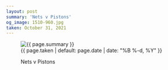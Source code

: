 ```yaml
---
layout: post
summary: 'Nets v Pistons'
og_image: 1510-960.jpg
taken: October 31, 2021
---
```


<figure class="post">
<img alt="{{ page.summary }}" sizes="(min-width: 700px) 50vw, calc(100vw - 2rem)" src="{{ site.assets_url }}/1510-480.jpg" srcset="{{ site.assets_url }}/1510-240.jpg 240w, {{ site.assets_url }}/1510-480.jpg 480w, {{ site.assets_url }}/1510-720.jpg 720w, {{ site.assets_url }}/1510-960.jpg 960w"/>
<figcaption>
<time>{{ page.taken | default: page.date | date: "%B %-d, %Y" }}</time>
<p>Nets v Pistons</p>
</figcaption>
</figure>
